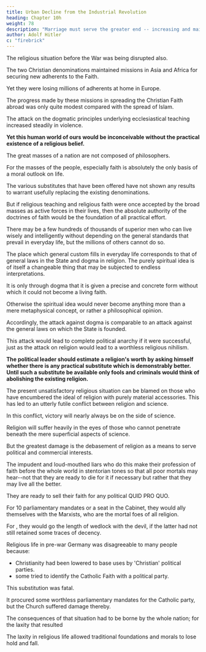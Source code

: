 ```yaml
---
title: Urban Decline from the Industrial Revolution
heading: Chapter 10h
weight: 78
description: "Marriage must serve the greater end -- increasing and maintaining the human species and the race"
author: Adolf Hitler
c: "firebrick"
---
```




The religious situation before the War was being disrupted also. 

<!-- A great part of the nation itself had for a
long time already ceased to have any convictions of a uniform and practical character in
their ideological outlook on life. 

In this matter the point of primary importance was by no means the number of people who renounced their church membership but rather the
widespread indifference.  -->

The two Christian denominations maintained missions in Asia and Africa for securing new adherents to the Faith.

Yet they were losing millions of adherents at home in Europe.

<!-- These former adherents either gave up religion wholly as a directive force in their lives
or they adopted their own interpretation of it. The consequences of this were specially
felt in the moral life of the country. In parenthesis it may be remarked that  -->

The progress made by these missions in spreading the Christian Faith abroad was only quite modest compared with the spread of Islam.


The attack on the dogmatic principles underlying ecclesiastical teaching increased steadily in violence.

**Yet this human world of ours would be inconceivable without the practical existence of a religious belief.** 

The great masses of a nation are not composed of philosophers. 

For the masses of the people, especially faith is absolutely the only basis of a moral outlook on life. 

The various substitutes that have been offered have not shown any results to warrant usefully replacing the existing denominations. 

But if religious teaching and religious faith were once accepted by the broad masses as active forces in their lives,
then the absolute authority of the doctrines of faith would be the foundation of all
practical effort. 

There may be a few hundreds of thousands of superior men who can live wisely and intelligently without depending on the general standards that prevail in everyday life, but the millions of others cannot do so. 

The place which general custom fills in everyday life corresponds to that of general laws in the State and dogma in religion. The purely spiritual idea is of itself a changeable thing that may be subjected to endless interpretations.

It is only through dogma that it is given a precise and concrete form without which it could not become a living faith. 

Otherwise the spiritual idea would never become anything more than a mere metaphysical concept, or rather a philosophical opinion. 

Accordingly, the attack against dogma is comparable to an attack against the general laws on which the State is founded.

This attack would lead to complete political anarchy if it were successful, just as the attack on religion would lead to a worthless religious nihilism.

**The political leader should estimate a religion's worth by asking himself whether there is any practical substitute which is demonstrably better. Until such a substitute be available only fools and criminals would think of abolishing the existing religion.**


The present unsatisfactory religious situation can be blamed on those who have encumbered the ideal of religion with purely material accessories. This has led to an utterly futile conflict between religion and science. 

In this conflict, victory will nearly always be on the side of science.

Religion will suffer heavily in the eyes of those who cannot penetrate beneath the mere superficial aspects of science.

But the greatest damage is the debasement of religion as a means to serve political and commercial interests. 


The impudent and loud-mouthed liars who do this make their profession of faith before the whole world in stentorian tones so that all poor mortals may hear--not that they are ready to die for it if necessary but rather that they may live all the better. 

They are ready to sell their faith for any political QUID PRO QUO.

For 10 parliamentary mandates or a seat in the Cabinet, they would ally themselves with the Marxists, who are the mortal foes of all religion.

For , they would go the length of wedlock with the devil, if the latter had not still retained some traces of decency.

Religious life in pre-war Germany was disagreeable to many people because:
- Christianity had been lowered to base uses by 'Christian' political parties.
- some tried to identify the Catholic Faith with a political party.

This substitution was fatal. 

It procured some worthless parliamentary mandates for the Catholic party, but the Church suffered damage thereby.

The consequences of that situation had to be borne by the whole nation; for the laxity
that resulted

The laxity in religious life allowed traditional foundations and morals to lose hold and fall.

<!--   and vacillate and the  of custom and of morality were
threatening to fall asunder. -->

<!-- Yet all those cracks and clefts in the social organism might not have been dangerous if no grave burdens had been laid upon it; but they became disastrous when the internal solidarity of the nation was the most important factor in withstanding the storm of big events.

In the political field also observant eyes might have noticed certain anomalies of the REICH which foretold disaster unless some alteration and correction took place in time. -->

